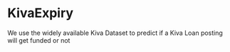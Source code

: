 # KivaExpiry
We use the widely available Kiva Dataset to predict if a Kiva Loan posting will get funded or not
